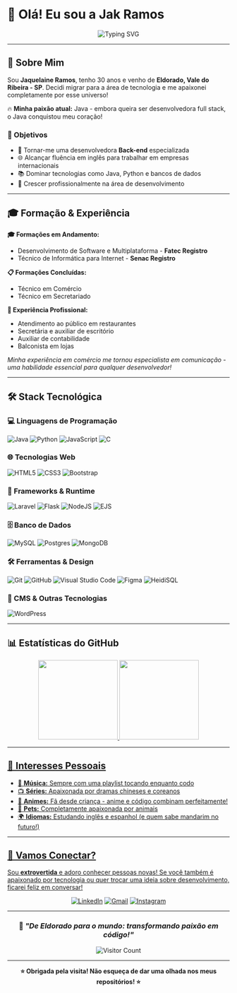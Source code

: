 # 👋 Olá! Eu sou a Jak Ramos

<div align="center">

![Typing SVG](https://readme-typing-svg.herokuapp.com/?color=ff69b4&size=35&center=true&vCenter=true&width=1000&lines=Bem-vind0+ao+meu+perfil!+🚀;Aspirante+a+Desenvolvedora+Back-end;Apaixonada+por+Java+e+Tecnologia!;De+Eldorado-SP+para+o+mundo+tech!+💻)

</div>

---

## 🌟 Sobre Mim

Sou **Jaquelaine Ramos**, tenho 30 anos e venho de **Eldorado, Vale do Ribeira - SP**. Decidi migrar para a área de tecnologia e me apaixonei completamente por esse universo! 

🔥 **Minha paixão atual:** Java - embora queira ser desenvolvedora full stack, o Java conquistou meu coração!

### 🎯 Objetivos
- 🚀 Tornar-me uma desenvolvedora **Back-end** especializada
- 🌐 Alcançar fluência em inglês para trabalhar em empresas internacionais
- 📚 Dominar tecnologias como Java, Python e bancos de dados
- 🌟 Crescer profissionalmente na área de desenvolvimento

---

## 🎓 Formação & Experiência

**🎓 Formações em Andamento:**
- Desenvolvimento de Software e Multiplataforma - **Fatec Registro**
- Técnico de Informática para Internet - **Senac Registro**

**📋 Formações Concluídas:**
- Técnico em Comércio
- Técnico em Secretariado

**💼 Experiência Profissional:**
- Atendimento ao público em restaurantes
- Secretária e auxiliar de escritório
- Auxiliar de contabilidade
- Balconista em lojas

*Minha experiência em comércio me tornou especialista em comunicação - uma habilidade essencial para qualquer desenvolvedor!*

---

## 🛠️ Stack Tecnológica

### 💻 Linguagens de Programação
![Java](https://img.shields.io/badge/java-%23ED8B00.svg?style=for-the-badge&logo=openjdk&logoColor=white)
![Python](https://img.shields.io/badge/python-3670A1?style=for-the-badge&logo=python&logoColor=ffdd54)
![JavaScript](https://img.shields.io/badge/javascript-%23323330.svg?style=for-the-badge&logo=javascript&logoColor=%23F7DF1E)
![C](https://img.shields.io/badge/c-%2300599C.svg?style=for-the-badge&logo=c&logoColor=white)

### 🌐 Tecnologias Web
![HTML5](https://img.shields.io/badge/html5-%23E34F26.svg?style=for-the-badge&logo=html5&logoColor=white)
![CSS3](https://img.shields.io/badge/css3-%231572B6.svg?style=for-the-badge&logo=css3&logoColor=white)
![Bootstrap](https://img.shields.io/badge/bootstrap-%238511FA.svg?style=for-the-badge&logo=bootstrap&logoColor=white)

### 🚀 Frameworks & Runtime
![Laravel](https://img.shields.io/badge/laravel-%23FF2D20.svg?style=for-the-badge&logo=laravel&logoColor=white)
![Flask](https://img.shields.io/badge/flask-%23000.svg?style=for-the-badge&logo=flask&logoColor=white)
![NodeJS](https://img.shields.io/badge/node.js-6DA55F?style=for-the-badge&logo=node.js&logoColor=white)
![EJS](https://img.shields.io/badge/ejs-%23B4CA65.svg?style=for-the-badge&logo=ejs&logoColor=black)

### 🗄️ Banco de Dados
![MySQL](https://img.shields.io/badge/mysql-%2300f.svg?style=for-the-badge&logo=mysql&logoColor=white)
![Postgres](https://img.shields.io/badge/postgres-%23316192.svg?style=for-the-badge&logo=postgresql&logoColor=white)
![MongoDB](https://img.shields.io/badge/MongoDB-%234ea94b.svg?style=for-the-badge&logo=mongodb&logoColor=white)

### 🛠️ Ferramentas & Design
![Git](https://img.shields.io/badge/git-%23F05033.svg?style=for-the-badge&logo=git&logoColor=white)
![GitHub](https://img.shields.io/badge/github-%23121011.svg?style=for-the-badge&logo=github&logoColor=white)
![Visual Studio Code](https://img.shields.io/badge/Visual%20Studio%20Code-0078d7.svg?style=for-the-badge&logo=visual-studio-code&logoColor=white)
![Figma](https://img.shields.io/badge/figma-%23F24E1E.svg?style=for-the-badge&logo=figma&logoColor=white)
![HeidiSQL](https://img.shields.io/badge/HeidiSQL-00618A?style=for-the-badge&logo=mysql&logoColor=white)

### 📄 CMS & Outras Tecnologias
![WordPress](https://img.shields.io/badge/WordPress-%23117AC9.svg?style=for-the-badge&logo=WordPress&logoColor=white)

---

## 📊 Estatísticas do GitHub

<div align="center">
  <a href="https://github.com/jk-ramos">
  <img height="180em" src="https://github-readme-stats.vercel.app/api?username=jk-ramos&show_icons=true&theme=dracula&include_all_commits=true&count_private=true"/>
  <img height="180em" src="https://github-readme-stats.vercel.app/api/top-langs/?username=jk-ramos&layout=compact&langs_count=7&theme=dracula"/>
</div>

---

## 🎨 Interesses Pessoais

- 🎵 **Música:** Sempre com uma playlist tocando enquanto codo
- 📺 **Séries:** Apaixonada por dramas chineses e coreanos
- 🍃 **Animes:** Fã desde criança - anime e código combinam perfeitamente!
- 🐾 **Pets:** Completamente apaixonada por animais
- 🌍 **Idiomas:** Estudando inglês e espanhol (e quem sabe mandarim no futuro!)

---

## 🤝 Vamos Conectar?

Sou **extrovertida** e adoro conhecer pessoas novas! Se você também é apaixonado por tecnologia ou quer trocar uma ideia sobre desenvolvimento, ficarei feliz em conversar!

<div align="center">

[![LinkedIn](https://img.shields.io/badge/LinkedIn-%230077B5.svg?style=for-the-badge&logo=linkedin&logoColor=white)](https://www.linkedin.com/in/jaquelaine-ramos/)
[![Gmail](https://img.shields.io/badge/Gmail-D14836?style=for-the-badge&logo=gmail&logoColor=white)](mailto:jkrramos@gmail.com)
[![Instagram](https://img.shields.io/badge/Instagram-%23E4405F.svg?style=for-the-badge&logo=Instagram&logoColor=white)](seu-instagram)

</div>

---

<div align="center">

### 💫 *"De Eldorado para o mundo: transformando paixão em código!"*

![Visitor Count](https://komarev.com/ghpvc/?username=jk-ramos&color=ff69b4&style=flat-square&label=Profile+Views)

</div>

---

<div align="center">

**⭐ Obrigada pela visita! Não esqueça de dar uma olhada nos meus repositórios! ⭐**

</div>
